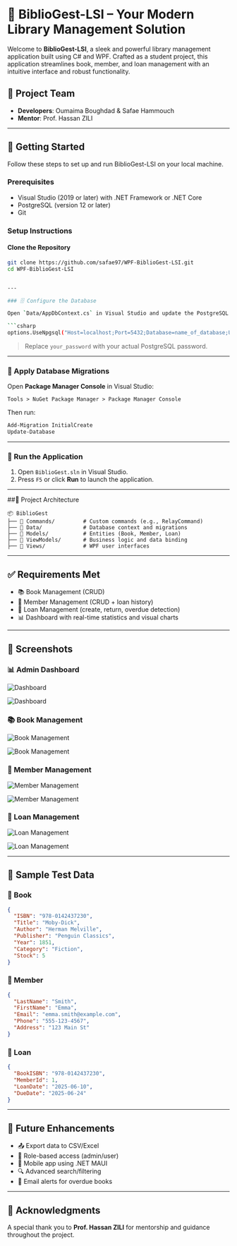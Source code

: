 
#  🌟  BiblioGest-LSI – Your Modern Library Management Solution

Welcome to **BiblioGest-LSI**, a sleek and powerful library management application built using C# and WPF. Crafted as a student project, this application streamlines book, member, and loan management with an intuitive interface and robust functionality.

## 👥 Project Team

- **Developers**: Oumaima Boughdad & Safae Hammouch  
- **Mentor**: Prof. Hassan ZILI

---

## 🚀 Getting Started

Follow these steps to set up and run BiblioGest-LSI on your local machine.

### Prerequisites

- Visual Studio (2019 or later) with .NET Framework or .NET Core
- PostgreSQL (version 12 or later)
- Git

### Setup Instructions

#### Clone the Repository

```bash
git clone https://github.com/safae97/WPF-BiblioGest-LSI.git
cd WPF-BiblioGest-LSI


---

### 🗄️ Configure the Database

Open `Data/AppDbContext.cs` in Visual Studio and update the PostgreSQL connection string with your credentials:

```csharp
options.UseNpgsql("Host=localhost;Port=5432;Database=name_of_database;Username=postgres;Password=your_password");
```

> Replace `your_password` with your actual PostgreSQL password.

---

### 🧱  Apply Database Migrations

Open **Package Manager Console** in Visual Studio:

```
Tools > NuGet Package Manager > Package Manager Console
```

Then run:

```powershell
Add-Migration InitialCreate
Update-Database
```

---

### 🏃 Run the Application

1. Open `BiblioGest.sln` in Visual Studio.
2. Press `F5` or click **Run** to launch the application.

---

##📁 Project Architecture

```
📦 BiblioGest
├── 📁 Commands/         # Custom commands (e.g., RelayCommand)
├── 📁 Data/             # Database context and migrations
├── 📁 Models/           # Entities (Book, Member, Loan)
├── 📁 ViewModels/       # Business logic and data binding
├── 📁 Views/            # WPF user interfaces
```

---

## ✅  Requirements Met

* 📚 Book Management (CRUD)
* 👤 Member Management (CRUD + loan history)
* 📅 Loan Management (create, return, overdue detection)
* 📊 Dashboard with real-time statistics and visual charts

---

## 📸 Screenshots



### 📊 Admin Dashboard

![Dashboard](Images\admindah1.png)


![Dashboard](Images\admindash2.png)


### 📚 Book Management

![Book Management](Images\book1.png)


![Book Management](Images\book2.png)


### 👤 Member Management

![Member Management](Images/clients1.png)


![Member Management](Images/client2.png)


### 📅 Loan Management

![Loan Management](Images/loan1.png)


![Loan Management](Images/loan2.png)


---

## 🧪 Sample Test Data

### 📘 Book

```json
{
  "ISBN": "978-0142437230",
  "Title": "Moby-Dick",
  "Author": "Herman Melville",
  "Publisher": "Penguin Classics",
  "Year": 1851,
  "Category": "Fiction",
  "Stock": 5
}
```

### 👤 Member

```json
{
  "LastName": "Smith",
  "FirstName": "Emma",
  "Email": "emma.smith@example.com",
  "Phone": "555-123-4567",
  "Address": "123 Main St"
}
```

### 📅 Loan

```json
{
  "BookISBN": "978-0142437230",
  "MemberId": 1,
  "LoanDate": "2025-06-10",
  "DueDate": "2025-06-24"
}
```

---


## 🔮 Future Enhancements

* 📤 Export data to CSV/Excel
* 🔐 Role-based access (admin/user)
* 📱 Mobile app using .NET MAUI
* 🔍 Advanced search/filtering
* 📧 Email alerts for overdue books

---

## 🙌 Acknowledgments

A special thank you to **Prof. Hassan ZILI** for mentorship and guidance throughout the project.

```
